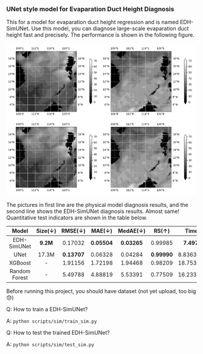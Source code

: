 <!-- <style>
table
{
    margin: auto;
}
</style> -->

### UNet style model for Evaparation Duct Height Diagnosis
This for a model for evaparation duct height regression and is named EDH-SimUNet. Use this model, you can diagnose large-scale evaparation duct height fast and precisely. The performance is shown in the following figure.

![](imgs/comparison.png)

The pictures in first line are the physical model diagnosis results, and the second line shows the EDH-SimUNet diagnosis results. Almost same! Quantitative test indicators are shown in the table below.

| Model         | Size(↓)    | RMSE(↓)    | MAE(↓)     | MedAE(↓)   | RS(↑)      | Time(↓)     |
|:-------------:|:-------:   |:-------:   |:-------:   |:-------:   |:-------:   |:-----------:|
| EDH-SimUNet	| **9.2M**   | 0.17032	  | **0.05504**| **0.03265**| 0.99985    | **7.497306**|
| UNet          | 17.3M      |**0.13707** | 0.06328    | 0.04284    | **0.99990**| 8.836329222 |
| XGBoost       |    -       | 1.91156    | 1.72198    | 1.94468    | 0.98209    | 18.75347781 |
| Random Forest |    -       | 5.49788    | 4.88819    | 5.53391    | 0.77509    | 16.23335242 |

Before running this project, you should have dataset (not yet upload, too big 😓)

Q: How to train a EDH-SimUNet?

A: `python scripts/sim/train_sim.py`

Q: How to test the trained EDH-SimUNet?

A: `python scripts/sim/test_sim.py`
